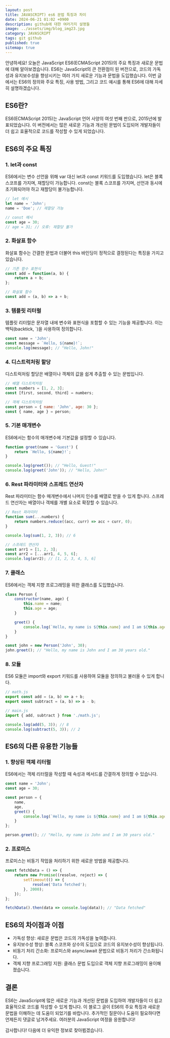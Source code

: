 ```yaml
---
layout: post
title: JAVASCRIPT) es6 문법 특징과 차이
date: 2024-06-21 01:02 +0900
description: github에 대한 여러가지 설명들
image: ../assets/img/blog_img23.jpg
category: JAVASCRIPT
tags: git github
published: true
sitemap: true
---
```


안녕하세요! 오늘은 JavaScript ES6(ECMAScript 2015)의 주요 특징과 새로운 문법에 대해 알아보겠습니다.
ES6는 JavaScript의 큰 전환점이 된 버전으로, 코드의 가독성과 유지보수성을 향상시키는 여러 가지 새로운 기능과 문법을 도입했습니다. 이번 글에서는 ES6의 정의와 주요 특징, 사용 방법, 그리고 코드 예시를 통해 ES6에 대해 자세히 설명하겠습니다.

## ES6란?
ES6(ECMAScript 2015)는 JavaScript 언어 사양의 여섯 번째 판으로, 2015년에 발표되었습니다. 이 버전에서는 많은 새로운 기능과 개선된 문법이 도입되어 개발자들이 더 쉽고 효율적으로 코드를 작성할 수 있게 되었습니다.

## ES6의 주요 특징
### 1. let과 const
ES6에서는 변수 선언을 위해 var 대신 let과 const 키워드를 도입했습니다. let은 블록 스코프를 가지며, 재할당이 가능합니다. const는 블록 스코프를 가지며, 선언과 동시에 초기화되어야 하고 재할당이 불가능합니다.

````javascript
// let 예시
let name = 'John';
name = 'Doe'; // 재할당 가능

// const 예시
const age = 30;
// age = 31; // 오류: 재할당 불가
````

### 2. 화살표 함수
화살표 함수는 간결한 문법과 더불어 this 바인딩이 정적으로 결정된다는 특징을 가지고 있습니다.

````javascript
// 기존 함수 표현식
const add = function(a, b) {
    return a + b;
};

// 화살표 함수
const add = (a, b) => a + b;
````

### 3. 템플릿 리터럴
템플릿 리터럴은 문자열 내에 변수와 표현식을 포함할 수 있는 기능을 제공합니다. 이는 백틱(backtick, `)을 사용하여 정의합니다.

````javascript
const name = 'John';
const message = `Hello, ${name}!`;
console.log(message); // "Hello, John!"
````

### 4. 디스트럭처링 할당
디스트럭처링 할당은 배열이나 객체의 값을 쉽게 추출할 수 있는 문법입니다.

````javascript
// 배열 디스트럭처링
const numbers = [1, 2, 3];
const [first, second, third] = numbers;

// 객체 디스트럭처링
const person = { name: 'John', age: 30 };
const { name, age } = person;
````

### 5. 기본 매개변수
ES6에서는 함수의 매개변수에 기본값을 설정할 수 있습니다.

````javascript
function greet(name = 'Guest') {
    return `Hello, ${name}!`;
}

console.log(greet()); // "Hello, Guest!"
console.log(greet('John')); // "Hello, John!"
````

### 6. Rest 파라미터와 스프레드 연산자
Rest 파라미터는 함수 매개변수에서 나머지 인수를 배열로 받을 수 있게 합니다. 스프레드 연산자는 배열이나 객체를 개별 요소로 확장할 수 있습니다.

````javascript
// Rest 파라미터
function sum(...numbers) {
    return numbers.reduce((acc, curr) => acc + curr, 0);
}

console.log(sum(1, 2, 3)); // 6

// 스프레드 연산자
const arr1 = [1, 2, 3];
const arr2 = [...arr1, 4, 5, 6];
console.log(arr2); // [1, 2, 3, 4, 5, 6]
````

### 7. 클래스
ES6에서는 객체 지향 프로그래밍을 위한 클래스를 도입했습니다.

````javascript
class Person {
    constructor(name, age) {
        this.name = name;
        this.age = age;
    }

    greet() {
        console.log(`Hello, my name is ${this.name} and I am ${this.age} years old.`);
    }
}

const john = new Person('John', 30);
john.greet(); // "Hello, my name is John and I am 30 years old."
````

### 8. 모듈
ES6 모듈은 import와 export 키워드를 사용하여 모듈을 정의하고 불러올 수 있게 합니다.

````javascript
// math.js
export const add = (a, b) => a + b;
export const subtract = (a, b) => a - b;

// main.js
import { add, subtract } from './math.js';

console.log(add(5, 3)); // 8
console.log(subtract(5, 3)); // 2
````

## ES6의 다른 유용한 기능들

### 1. 향상된 객체 리터럴
ES6에서는 객체 리터럴을 작성할 때 속성과 메서드를 간결하게 정의할 수 있습니다.

````javascript
const name = 'John';
const age = 30;

const person = {
    name,
    age,
    greet() {
        console.log(`Hello, my name is ${this.name} and I am ${this.age} years old.`);
    }
};

person.greet(); // "Hello, my name is John and I am 30 years old."
````

### 2. 프로미스
프로미스는 비동기 작업을 처리하기 위한 새로운 방법을 제공합니다.

````javascript
const fetchData = () => {
    return new Promise((resolve, reject) => {
        setTimeout(() => {
            resolve('Data fetched');
        }, 2000);
    });
};

fetchData().then(data => console.log(data)); // "Data fetched"
````

## ES6의 차이점과 이점
- 가독성 향상: 새로운 문법은 코드의 가독성을 높여줍니다.
- 유지보수성 향상: 블록 스코프와 상수의 도입으로 코드의 유지보수성이 향상됩니다.
- 비동기 처리 간소화: 프로미스와 async/await 문법으로 비동기 처리가 간소화됩니다.
- 객체 지향 프로그래밍 지원: 클래스 문법 도입으로 객체 지향 프로그래밍이 용이해졌습니다.

## 결론
ES6는 JavaScript에 많은 새로운 기능과 개선된 문법을 도입하여 개발자들이 더 쉽고 효율적으로 코드를 작성할 수 있게 합니다. 이 블로그 글이 ES6의 주요 특징과 새로운 문법을 이해하는 데 도움이 되었기를 바랍니다. 추가적인 질문이나 도움이 필요하다면 언제든지 댓글로 남겨주세요. 여러분의 JavaScript 여정을 응원합니다!    
    
감사합니다! 다음에 더 유익한 정보로 찾아뵙겠습니다.    